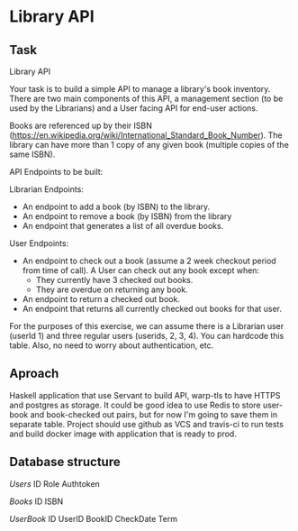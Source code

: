 # Library API

## Task

Library API

Your task is to build a simple API to manage a library's book inventory.  There are two main components of this API, a management section (to be used by the Librarians) and a User facing API for end-user actions.

Books are referenced up by their ISBN (https://en.wikipedia.org/wiki/International_Standard_Book_Number).  The library can have more than 1 copy of any given book (multiple copies of the same ISBN).

API Endpoints to be built:

Librarian Endpoints:
* An endpoint to add a book (by ISBN) to the library.
* An endpoint to remove a book (by ISBN) from the library
* An endpoint that generates a list of all overdue books.

User Endpoints:
* An endpoint to check out a book (assume a 2 week checkout period from time of call).  A User can check out any book except when:
  - They currently have 3 checked out books.
  - They are overdue on returning any book.
* An endpoint to return a checked out book.
* An endpoint that returns all currently checked out books for that user.

For the purposes of this exercise, we can assume there is a Librarian user (userId 1)  and three regular users (userids, 2, 3, 4).  You can hardcode this table.  Also, no need to worry about authentication, etc.

## Aproach

Haskell application that use Servant to build API, warp-tls to have HTTPS and postgres as storage. It could be good idea to use Redis to store user-book and book-checked out pairs, but for now I'm going to save them in separate table.
Project should use github as VCS and travis-ci to run tests and build docker image with application that is ready to prod.

## Database structure

*Users*
ID
Role
Authtoken

*Books*
ID
ISBN

*UserBook*
ID
UserID
BookID
CheckDate
Term


